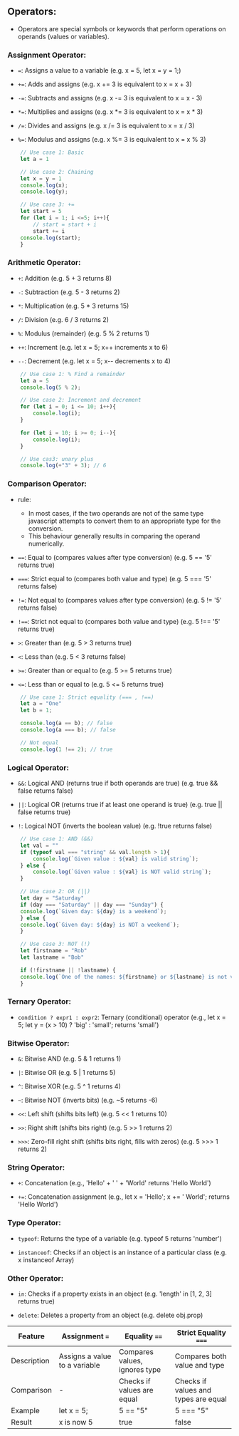 ## Operators:
- Operators are special symbols or keywords that perform operations on operands (values or variables).

### Assignment Operator:

- `=`: Assigns a value to a variable 
       (e.g. x = 5, let x = y = 1;)

- `+=`: Adds and assigns 
        (e.g. x += 3 is equivalent to x = x + 3)

- `-=`: Subtracts and assigns 
        (e.g. x -= 3 is equivalent to x = x - 3)

- `*=`: Multiplies and assigns 
        (e.g. x *= 3 is equivalent to x = x * 3)

- `/=`: Divides and assigns 
        (e.g. x /= 3 is equivalent to x = x / 3)

- `%=`: Modulus and assigns 
        (e.g. x %= 3 is equivalent to x = x % 3)

```js
    // Use case 1: Basic
    let a = 1

    // Use case 2: Chaining
    let x = y = 1
    console.log(x);
    console.log(y);

    // Use case 3: +=
    let start = 5
    for (let i = 1; i <=5; i++){
        // start = start + i
        start += i
    console.log(start);
    }
```


### Arithmetic Operator:

- `+`: Addition 
       (e.g. 5 + 3 returns 8)

- `-`: Subtraction 
       (e.g. 5 - 3 returns 2)

- `*`: Multiplication 
       (e.g. 5 * 3 returns 15)

- `/`: Division 
       (e.g. 6 / 3 returns 2)

- `%`: Modulus (remainder) 
       (e.g. 5 % 2 returns 1)

- `++`: Increment 
        (e.g. let x = 5; x++ increments x to 6)

- `--`: Decrement 
        (e.g. let x = 5; x-- decrements x to 4)

```js
    // Use case 1: % Find a remainder
    let a = 5
    console.log(5 % 2);

    // Use case 2: Increment and decrement
    for (let i = 0; i <= 10; i++){
        console.log(i);
    }

    for (let i = 10; i >= 0; i--){
        console.log(i);
    }

    // Use cas3: unary plus
    console.log(+"3" + 3); // 6
```


### Comparison Operator:

- rule: 
  - In most cases, if the two operands are not of the same type javascript attempts to convert them to an 
    appropriate type for the conversion. 
  - This behaviour generally results in comparing the operand numerically.

- `==`: Equal to (compares values after type conversion) 
        (e.g. 5 == '5' returns true)

- `===`: Strict equal to (compares both value and type) 
         (e.g. 5 === '5' returns false)

- `!=`: Not equal to (compares values after type conversion) 
        (e.g. 5 != '5' returns false)

- `!==`: Strict not equal to (compares both value and type) 
         (e.g. 5 !== '5' returns true)

- `>`: Greater than 
       (e.g. 5 > 3 returns true)

- `<`: Less than 
       (e.g. 5 < 3 returns false)

- `>=`: Greater than or equal to 
        (e.g. 5 >= 5 returns true)

- `<=`: Less than or equal to 
        (e.g. 5 <= 5 returns true)

```js
    // Use case 1: Strict equality (=== , !==)
    let a = "One"
    let b = 1;

    console.log(a == b); // false
    console.log(a === b); // false

    // Not equal
    console.log(1 !== 2); // true
```


### Logical Operator:

- `&&`: Logical AND (returns true if both operands are true) 
        (e.g. true && false returns false)

- `||`: Logical OR (returns true if at least one operand is true) 
        (e.g. true || false returns true)

- `!`: Logical NOT (inverts the boolean value) 
       (e.g. !true returns false)

```js
    // Use case 1: AND (&&) 
    let val = ""
    if (typeof val === "string" && val.length > 1){
        console.log(`Given value : ${val} is valid string`);
    } else {
        console.log(`Given value : ${val} is NOT valid string`);
    }

    // Use case 2: OR (||) 
    let day = "Saturday"
    if (day === "Saturday" || day === "Sunday") {
    console.log(`Given day: ${day} is a weekend`);
    } else {
    console.log(`Given day: ${day} is NOT a weekend`);
    }

    // Use case 3: NOT (!) 
    let firstname = "Rob"
    let lastname = "Bob"

    if (!firstname || !lastname) {
    console.log(`One of the names: ${firstname} or ${lastname} is not valid`);
    }
```


### Ternary Operator: 
- `condition ? expr1 : expr2`: Ternary (conditional) operator 
                               (e.g., let x = 5; let y = (x > 10) ? 'big' : 'small'; returns 'small') 



### Bitwise Operator:
- `&`: Bitwise AND 
       (e.g. 5 & 1 returns 1)

- `|`: Bitwise OR 
       (e.g. 5 | 1 returns 5)

- `^`: Bitwise XOR 
       (e.g. 5 ^ 1 returns 4)

- `~`: Bitwise NOT (inverts bits) 
       (e.g. ~5 returns -6)

- `<<`: Left shift (shifts bits left) 
        (e.g. 5 << 1 returns 10)

- `>>`: Right shift (shifts bits right) 
        (e.g. 5 >> 1 returns 2)

- `>>>`: Zero-fill right shift (shifts bits right, fills with zeros) 
         (e.g. 5 >>> 1 returns 2)



### String Operator: 
- `+`: Concatenation 
       (e.g., 'Hello' + ' ' + 'World' returns 'Hello World')

- `+=`: Concatenation assignment 
        (e.g., let x = 'Hello'; x += ' World'; returns 'Hello World')



### Type Operator:   
- `typeof`: Returns the type of a variable 
            (e.g. typeof 5 returns 'number')

- `instanceof`: Checks if an object is an instance of a particular class 
                (e.g. x instanceof Array)     



### Other Operator:
- `in`: Checks if a property exists in an object 
        (e.g. 'length' in [1, 2, 3] returns true)

- `delete`: Deletes a property from an object 
            (e.g. delete obj.prop)



| Feature       | Assignment `=`                 | Equality `==`                  | Strict Equality `===`               |
|---------------|--------------------------------|--------------------------------|-------------------------------------|
| Description   | Assigns a value to a variable  | Compares values, ignores type  | Compares both value and type        |
| Comparison    |               -                | Checks if values are equal     | Checks if values and types are equal|
| Example       | let x = 5;                     | 5 == "5"                       | 5 === "5"                           |
| Result        | x is now 5                     | true                           | false                               |